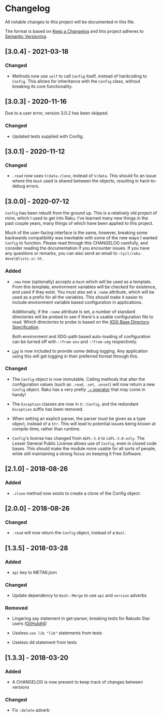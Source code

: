 # Changelog
All notable changes to this project will be documented in this file.

The format is based on [Keep a Changelog](http://keepachangelog.com/en/1.0.0/)
and this project adheres to [Semantic
Versioning](http://semver.org/spec/v2.0.0.html).

## [3.0.4] - 2021-03-18

### Changed

- Methods now use `self` to call `Config` itself, instead of hardcoding to
  `Config`. This allows for inheritance with the `Config` class, without
  breaking its core functionality.

## [3.0.3] - 2020-11-16

Due to a user error, version 3.0.2 has been skipped.

### Changed

- Updated tests supplied with Config.

## [3.0.1] - 2020-11-12

### Changed

- `.read` now uses `%!data.clone`, instead of `%!data`. This should fix an
  issue where the `Hash` used is shared between the objects, resulting in
  hard-to-debug errors.

## [3.0.0] - 2020-07-12

`Config` has been rebuilt from the ground up. This is a relatively old
project of mine, which I used to get into Raku. I've learned many new things
in the past couple years, many things of which have been applied to this
project.

Much of the user-facing interface is the same, however, breaking some backwards
compatibility was inevitable with some of the new ways I wanted `Config` to
function. Please read through this CHANGELOG carefully, and consider reading
the documentation if you encounter issues. If you have any questions or
remarks, you can also send an email to `~tyil/raku-devel@lists.sr.ht`.

### Added

- `.new` now (optionally) accepts a `Hash` which will be used as a template.
  From this template, environment variables will be checked for existence, and
  used if they exist. You must also set a `:name` attribute, which will be used
  as a prefix for all the variables. This should make it easier to include
  environment variable based configuration in applications.

  Additionally, if the `:name` attribute is set, a number of standard
  directories will be probed to see if there's a usable configuration file to
  read. Which directories to probe is based on the [XDG Base Directory
  Specification](https://specifications.freedesktop.org/basedir-spec/basedir-spec-latest.html).

  Both environment and XDG-path based auto-loading of configuration can be
  turned off with `:!from-env` and `:!from-xdg` respectively.

- [`Log`](https://modules.raku.org/dist/Log:cpan:TYIL) is now included to
  provide some debug logging. Any application using this will get logging in
  their preferred format through this.

### Changed

- The `Config` object is now immutable. Calling methods that alter the
  configuration values (such as `.read`, `.set`, `.unset`) will now return a
  new `Config` object. Raku has a very pretty [`.=`
  operator](https://docs.raku.org/language/operators#infix_.=) that may come in
  handy!

- The `Exception` classes are now in `X::Config`, and the redundant `Exception`
  suffix has been removed.

- When setting an explicit parser, the parser must be given as a type object,
  instead of a `Str`. This will lead to potential issues being known at
  compile-time, rather than runtime.

- `Config`'s license has changed from `AGPL-3.0` to `LGPL-3.0-only`. The Lesser
  General Public License allows use of `Config`, even in closed code bases.
  This should make the module more usable for all sorts of people, while still
  maintaining a strong focus on keeping it Free Software.

## [2.1.0] - 2018-08-26

### Added

- `.clone` method now exists to create a clone of the Config object.

## [2.0.0] - 2018-08-26

### Changed

- `.read` will now return the `Config` object, instead of a `Bool`.

## [1.3.5] - 2018-03-28

### Added

- `api` key to META6.json

### Changed

- Update dependency to `Hash::Merge` to use `api` and `version` adverbs

### Removed

- Lingering say statement in get-parser, breaking tests for Rakudo Star users
  ([GitHub#4](https://github.com/scriptkitties/p6-Config/issues/4))

- Useless `use lib "lib"` statements from tests

- Useless dd statement from tests

## [1.3.3] - 2018-03-20

### Added

- A CHANGELOG is now present to keep track of changes between versions

### Changed

- Fix `:delete` adverb
